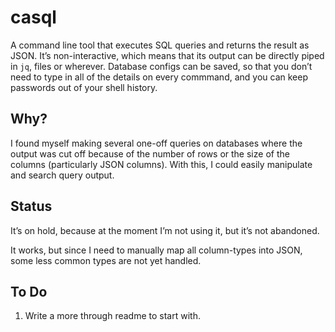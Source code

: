 # casql

A command line tool that executes SQL queries and returns the result as JSON. It’s non-interactive, which means that its output can be directly piped in `jq`, files or wherever. Database configs can be saved, so that you don’t need to type in all of the details on every commmand, and you can keep passwords out of your shell history.

## Why?
I found myself making several one-off queries on databases where the output was cut off because of the number of rows or the size of the columns (particularly JSON columns). With this, I could easily manipulate and search query output. 

## Status
It’s on hold, because at the moment I’m not using it, but it’s not abandoned.

It works, but since I need to manually map all column-types into JSON, some less common types are not yet handled.

## To Do
1. Write a more through readme to start with.

